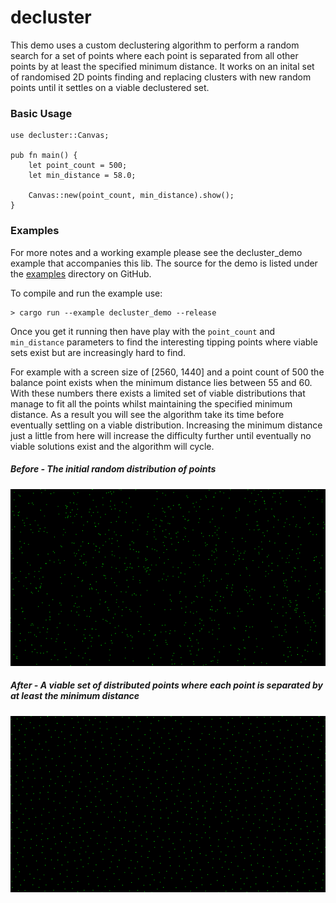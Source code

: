 # decluster

This demo uses a custom declustering algorithm to perform a random search for a set of points where each point is separated from all other points by at least the specified minimum distance. It  works on an inital set of randomised 2D points finding and replacing clusters with new random points until it settles on a viable declustered set.

### Basic Usage
```
use decluster::Canvas;

pub fn main() {
    let point_count = 500;
    let min_distance = 58.0;

    Canvas::new(point_count, min_distance).show();
}

```

### Examples
For more notes and a working example please see the decluster_demo example that accompanies this lib. The source for the demo is listed
under the [examples](https://github.com/anderson-international/decluster/tree/master/examples) directory on GitHub.

To compile and run the example use:

```
> cargo run --example decluster_demo --release
```

Once you get it running then have play with the `point_count` and `min_distance` parameters to find the interesting tipping points where viable sets exist but
are increasingly hard to find.

For example with a screen size of [2560, 1440] and a point count of 500 the balance point exists when the minimum distance lies between 55 and 60.
With these numbers there exists a limited set of viable distributions that manage to fit all the points whilst maintaining the specified minimum distance.
As a result you will see the algorithm take its time before eventually settling on a viable distribution. Increasing the minimum distance just a little from here
will increase the difficulty further until eventually no viable solutions exist and the algorithm will cycle.

##### Before - The initial random distribution of points
![Before](decluster_before.png)
##### After - A viable set of distributed points where each point is separated by at least the minimum distance
![After](decluster_after.png)

